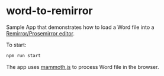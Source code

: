 # word-to-remirror

Sample App that demonstrates how to load a Word file into a [Remirror/Prosemirror editor](https://www.remirror.io).

To start:
```sh
npm run start
```

The app uses [mammoth.js](https://github.com/mwilliamson/mammoth.js) to process Word file in the browser.
